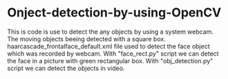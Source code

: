 # Onject-detection-by-using-OpenCV
This is code is use to detect the any objects by using a system webcam. 
The moving objects beeing detected with a square box.
haarcascade_frontalface_default.xml file used to detect the face object which was recorded by webcam.
With "face_rect.py" script we can detect the face in a picture with green rectangular box.
With "obj_detection.py" script we can detect the objects in video.
